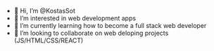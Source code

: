- 👋 Hi, I’m @KostasSot
- 👀 I’m interested in web development apps
- 🌱 I’m currently learning how to become a full stack web developer
- 💞️ I’m looking to collaborate on web deloping projects (JS/HTML/CSS/REACT)


<!---
KostasSot/KostasSot is a ✨ special ✨ repository because its `README.md` (this file) appears on your GitHub profile.
You can click the Preview link to take a look at your changes.
--->
